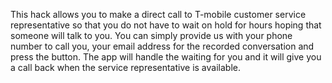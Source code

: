 This hack allows you to make a direct call to T-mobile customer service representative so that you do not have to wait on hold for hours hoping that someone will talk to you. You can simply provide us with your phone number to call you, your email address for the recorded conversation and press the button. The app will handle the waiting for you and it will give you a call back when the service representative is available. 
